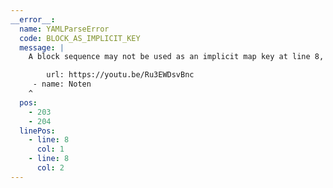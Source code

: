 ```yaml
---
__error__:
  name: YAMLParseError
  code: BLOCK_AS_IMPLICIT_KEY
  message: |
    A block sequence may not be used as an implicit map key at line 8, column 1:

        url: https://youtu.be/Ru3EWDsvBnc
     - name: Noten
    ^
  pos:
    - 203
    - 204
  linePos:
    - line: 8
      col: 1
    - line: 8
      col: 2
---
```


